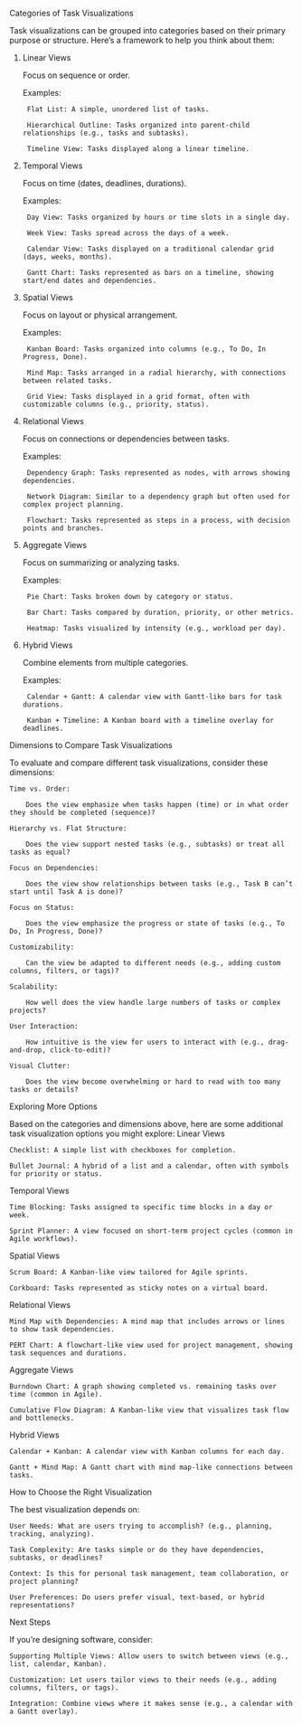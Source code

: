 Categories of Task Visualizations

Task visualizations can be grouped into categories based on their primary purpose or structure. Here’s a framework to help you think about them:
1. Linear Views

    Focus on sequence or order.

    Examples:

        Flat List: A simple, unordered list of tasks.

        Hierarchical Outline: Tasks organized into parent-child relationships (e.g., tasks and subtasks).

        Timeline View: Tasks displayed along a linear timeline.

2. Temporal Views

    Focus on time (dates, deadlines, durations).

    Examples:

        Day View: Tasks organized by hours or time slots in a single day.

        Week View: Tasks spread across the days of a week.

        Calendar View: Tasks displayed on a traditional calendar grid (days, weeks, months).

        Gantt Chart: Tasks represented as bars on a timeline, showing start/end dates and dependencies.

3. Spatial Views

    Focus on layout or physical arrangement.

    Examples:

        Kanban Board: Tasks organized into columns (e.g., To Do, In Progress, Done).

        Mind Map: Tasks arranged in a radial hierarchy, with connections between related tasks.

        Grid View: Tasks displayed in a grid format, often with customizable columns (e.g., priority, status).

4. Relational Views

    Focus on connections or dependencies between tasks.

    Examples:

        Dependency Graph: Tasks represented as nodes, with arrows showing dependencies.

        Network Diagram: Similar to a dependency graph but often used for complex project planning.

        Flowchart: Tasks represented as steps in a process, with decision points and branches.

5. Aggregate Views

    Focus on summarizing or analyzing tasks.

    Examples:

        Pie Chart: Tasks broken down by category or status.

        Bar Chart: Tasks compared by duration, priority, or other metrics.

        Heatmap: Tasks visualized by intensity (e.g., workload per day).

6. Hybrid Views

    Combine elements from multiple categories.

    Examples:

        Calendar + Gantt: A calendar view with Gantt-like bars for task durations.

        Kanban + Timeline: A Kanban board with a timeline overlay for deadlines.

Dimensions to Compare Task Visualizations

To evaluate and compare different task visualizations, consider these dimensions:

    Time vs. Order:

        Does the view emphasize when tasks happen (time) or in what order they should be completed (sequence)?

    Hierarchy vs. Flat Structure:

        Does the view support nested tasks (e.g., subtasks) or treat all tasks as equal?

    Focus on Dependencies:

        Does the view show relationships between tasks (e.g., Task B can’t start until Task A is done)?

    Focus on Status:

        Does the view emphasize the progress or state of tasks (e.g., To Do, In Progress, Done)?

    Customizability:

        Can the view be adapted to different needs (e.g., adding custom columns, filters, or tags)?

    Scalability:

        How well does the view handle large numbers of tasks or complex projects?

    User Interaction:

        How intuitive is the view for users to interact with (e.g., drag-and-drop, click-to-edit)?

    Visual Clutter:

        Does the view become overwhelming or hard to read with too many tasks or details?

Exploring More Options

Based on the categories and dimensions above, here are some additional task visualization options you might explore:
Linear Views

    Checklist: A simple list with checkboxes for completion.

    Bullet Journal: A hybrid of a list and a calendar, often with symbols for priority or status.

Temporal Views

    Time Blocking: Tasks assigned to specific time blocks in a day or week.

    Sprint Planner: A view focused on short-term project cycles (common in Agile workflows).

Spatial Views

    Scrum Board: A Kanban-like view tailored for Agile sprints.

    Corkboard: Tasks represented as sticky notes on a virtual board.

Relational Views

    Mind Map with Dependencies: A mind map that includes arrows or lines to show task dependencies.

    PERT Chart: A flowchart-like view used for project management, showing task sequences and durations.

Aggregate Views

    Burndown Chart: A graph showing completed vs. remaining tasks over time (common in Agile).

    Cumulative Flow Diagram: A Kanban-like view that visualizes task flow and bottlenecks.

Hybrid Views

    Calendar + Kanban: A calendar view with Kanban columns for each day.

    Gantt + Mind Map: A Gantt chart with mind map-like connections between tasks.

How to Choose the Right Visualization

The best visualization depends on:

    User Needs: What are users trying to accomplish? (e.g., planning, tracking, analyzing).

    Task Complexity: Are tasks simple or do they have dependencies, subtasks, or deadlines?

    Context: Is this for personal task management, team collaboration, or project planning?

    User Preferences: Do users prefer visual, text-based, or hybrid representations?

Next Steps

If you’re designing software, consider:

    Supporting Multiple Views: Allow users to switch between views (e.g., list, calendar, Kanban).

    Customization: Let users tailor views to their needs (e.g., adding columns, filters, or tags).

    Integration: Combine views where it makes sense (e.g., a calendar with a Gantt overlay).